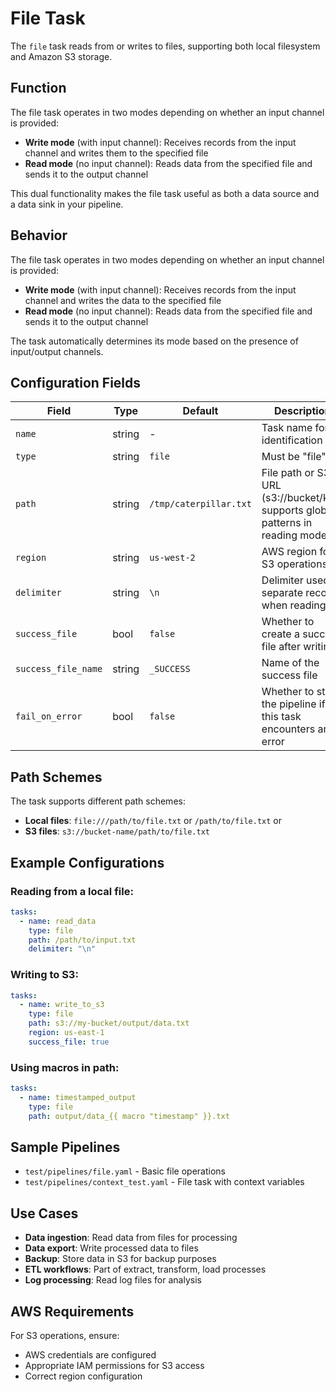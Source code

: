 # File Task

The `file` task reads from or writes to files, supporting both local filesystem and Amazon S3 storage.

## Function

The file task operates in two modes depending on whether an input channel is provided:

- **Write mode** (with input channel): Receives records from the input channel and writes them to the specified file
- **Read mode** (no input channel): Reads data from the specified file and sends it to the output channel

This dual functionality makes the file task useful as both a data source and a data sink in your pipeline.

## Behavior

The file task operates in two modes depending on whether an input channel is provided:

- **Write mode** (with input channel): Receives records from the input channel and writes the data to the specified file
- **Read mode** (no input channel): Reads data from the specified file and sends it to the output channel

The task automatically determines its mode based on the presence of input/output channels.

## Configuration Fields

| Field | Type | Default | Description |
|-------|------|---------|-------------|
| `name` | string | - | Task name for identification |
| `type` | string | `file` | Must be "file" |
| `path` | string | `/tmp/caterpillar.txt` | File path or S3 URL (s3://bucket/key) supports glob patterns in reading mode
| `region` | string | `us-west-2` | AWS region for S3 operations |
| `delimiter` | string | `\n` | Delimiter used to separate records when reading |
| `success_file` | bool | `false` | Whether to create a success file after writing |
| `success_file_name` | string | `_SUCCESS` | Name of the success file |
| `fail_on_error` | bool | `false` | Whether to stop the pipeline if this task encounters an error |

## Path Schemes

The task supports different path schemes:
- **Local files**: `file:///path/to/file.txt` or `/path/to/file.txt` or 
- **S3 files**: `s3://bucket-name/path/to/file.txt`

## Example Configurations

### Reading from a local file:
```yaml
tasks:
  - name: read_data
    type: file
    path: /path/to/input.txt
    delimiter: "\n"
```

### Writing to S3:
```yaml
tasks:
  - name: write_to_s3
    type: file
    path: s3://my-bucket/output/data.txt
    region: us-east-1
    success_file: true
```

### Using macros in path:
```yaml
tasks:
  - name: timestamped_output
    type: file
    path: output/data_{{ macro "timestamp" }}.txt
```

## Sample Pipelines

- `test/pipelines/file.yaml` - Basic file operations
- `test/pipelines/context_test.yaml` - File task with context variables

## Use Cases

- **Data ingestion**: Read data from files for processing
- **Data export**: Write processed data to files
- **Backup**: Store data in S3 for backup purposes
- **ETL workflows**: Part of extract, transform, load processes
- **Log processing**: Read log files for analysis

## AWS Requirements

For S3 operations, ensure:
- AWS credentials are configured
- Appropriate IAM permissions for S3 access
- Correct region configuration